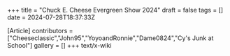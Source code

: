 +++
title = "Chuck E. Cheese Evergreen Show 2024"
draft = false
tags = []
date = 2024-07-28T18:37:33Z

[Article]
contributors = ["Cheeseclassic","John95","YoyoandRonnie","Dame0824","Cy's Junk at School"]
gallery = []
+++
text/x-wiki